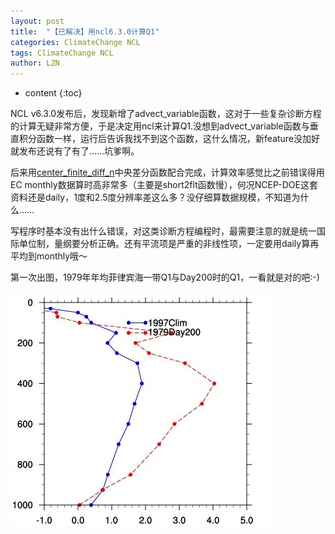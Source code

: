 ```yaml
---
layout: post
title:  "【已解决】用ncl6.3.0计算Q1" 
categories: ClimateChange NCL
tags: ClimateChange NCL
author: LZN
---
```


* content
{:toc}

NCL v6.3.0发布后，发现新增了advect_variable函数，这对于一些复杂诊断方程的计算无疑非常方便，于是决定用ncl来计算Q1.没想到advect_variable函数与垂直积分函数一样，运行后告诉我找不到这个函数，这什么情况，新feature没加好就发布还说有了有了……坑爹啊。

后来用<a href="http://www.ncl.ucar.edu/Document/Functions/Built-in/center_finite_diff_n.shtml">center_finite_diff_n</a>中央差分函数配合完成，计算效率感觉比之前错误得用EC monthly数据算时高非常多（主要是short2flt函数慢），何况NCEP-DOE这套资料还是daily，1度和2.5度分辨率差这么多？没仔细算数据规模，不知道为什么……

写程序时基本没有出什么错误，对这类诊断方程编程时，最需要注意的就是统一国际单位制，量纲要分析正确。还有平流项是严重的非线性项，一定要用daily算再平均到monthly哦～

第一次出图，1979年年均菲律宾海一带Q1与Day200时的Q1，一看就是对的吧:-)

<a href="../uploads/2015/05/QQ图片20150505183500.jpg"><img class="alignnone size-full wp-image-482" src="../uploads/2015/05/QQ图片20150505183500.jpg" alt="QQ图片20150505183500" width="420" height="374" /></a>